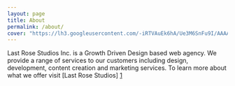 ```yaml
---
layout: page
title: About
permalink: /about/
cover: "https://lh3.googleusercontent.com/-iRTVAuEk6hA/Ue3M6SnFu9I/AAAAAAAAAK4/gbM86uPZIOQ/s1096-fcrop64=1,00000000e442ffff/bg.png"
---
```



Last Rose Studios Inc. is a Growth Driven Design based web agency. We provide a range of services to our customers including design, development, content creation and marketing services. To learn more about what we offer visit [Last Rose Studios] [1]

[1]: http://lastrose.com/ "Last Rose Studios"